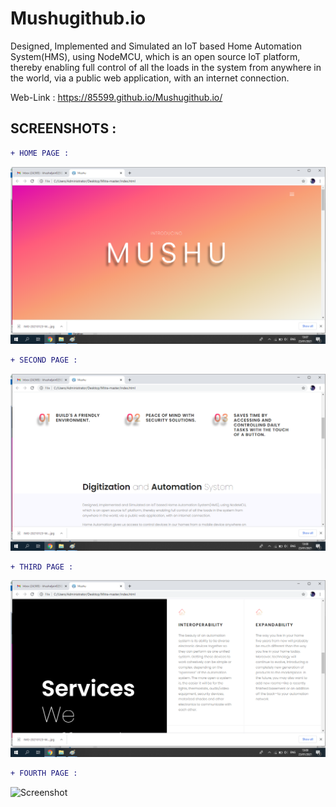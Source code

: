 # Mushugithub.io


Designed, Implemented and Simulated an IoT based Home Automation System(HMS), using NodeMCU, which is an open source IoT platform, thereby enabling full control of all the loads in the system from anywhere in the world, via a public web application, with an internet connection.

 Web-Link : https://85599.github.io/Mushugithub.io/

## SCREENSHOTS :

```diff
+ HOME PAGE :

```

![Screenshot](main.png) 


```diff
+ SECOND PAGE :

```

![Screenshot](second.png) 

```diff
+ THIRD PAGE :

```

![Screenshot](third.png) 

```diff
+ FOURTH PAGE :

```

![Screenshot](fourth.png)
